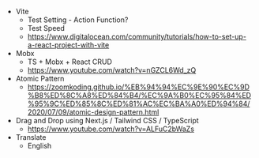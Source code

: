 - Vite
  - Test Setting - Action Function?
  - Test Speed
  - https://www.digitalocean.com/community/tutorials/how-to-set-up-a-react-project-with-vite
- Mobx
  - TS + Mobx + React CRUD
  - https://www.youtube.com/watch?v=nGZCL6Wd_zQ
- Atomic Pattern
  - https://zoomkoding.github.io/%EB%94%94%EC%9E%90%EC%9D%B8%ED%8C%A8%ED%84%B4/%EC%9A%B0%EC%95%84%ED%95%9C%ED%85%8C%ED%81%AC%EC%BA%A0%ED%94%84/2020/07/09/atomic-design-pattern.html 
- Drag and Drop using Next.js / Tailwind CSS / TypeScript
  - https://www.youtube.com/watch?v=ALFuC2bWaZs
- Translate
  - English
